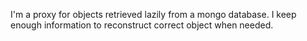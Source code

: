 I'm  a proxy for objects retrieved lazily from a mongo database. 
I keep enough information to reconstruct correct object when needed. 

